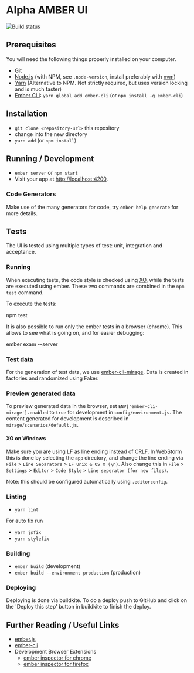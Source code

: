 Alpha AMBER UI
===============

[![Build status](https://badge.buildkite.com/ebf07e2b912c124f3b87d635585cad7b9e4182f8d3e49ea25e.svg)](https://buildkite.com/csv-alpha/amber-ui)

## Prerequisites

You will need the following things properly installed on your computer.

* [Git](https://git-scm.com/)
* [Node.js](https://nodejs.org/) (with NPM, see `.node-version`, install preferably with [nvm](https://github.com/creationix/nvm#install-script))
* [Yarn](https://yarnpkg.com/) (Alternative to NPM. Not strictly required, but uses version locking and is much faster)
* [Ember CLI](https://www.ember-cli.com/): `yarn global add ember-cli` (or `npm install -g ember-cli`)

## Installation

* `git clone <repository-url>` this repository
* change into the new directory
* `yarn add` (or `npm install`)

## Running / Development

* `ember server` or `npm start`
* Visit your app at [http://localhost:4200](http://localhost:4200).

### Code Generators

Make use of the many generators for code, try `ember help generate` for more details.

## Tests

The UI is tested using multiple types of test: unit, integration and acceptance.

### Running

When executing tests, the code style is checked using [XO](https://github.com/sindresorhus/xo), while the tests are
executed using ember. These two commands are combined in the `npm test` command.

To execute the tests:

   npm test

It is also possible to run only the ember tests in a browser (chrome). This allows to see what is going on, and for easier
debugging:

   ember exam --server

### Test data

For the generation of test data, we use [ember-cli-mirage](http://www.ember-cli-mirage.com/). Data is created in factories
and randomized using Faker.

### Preview generated data

To preview generated data in the browser, set `ENV['ember-cli-mirage'].enabled` to `true` for
development in `config/environment.js`. The content generated for development is described in `mirage/scenarios/default.js`.

#### XO on Windows
Make sure you are using LF as line ending instead of CRLF. In WebStorm this is done by selecting the `app` directory,
and change the line ending via `File` > `Line Separators` > `LF Unix & OS X (\n)`.
Also change this in `File` > `Settings` > `Editor` > `Code Style` > `Line seperator (for new files)`.

Note: this should be configured automatically using `.editorconfig`.

### Linting

* `yarn lint`

For auto fix run
* `yarn jsfix`
* `yarn stylefix`

### Building

* `ember build` (development)
* `ember build --environment production` (production)

### Deploying

Deploying is done via buildkite. To do a deploy push to GitHub and click on the 'Deploy this step' button in buildkite to finish the deploy.

## Further Reading / Useful Links

* [ember.js](https://emberjs.com/)
* [ember-cli](https://www.ember-cli.com/)
* Development Browser Extensions
  * [ember inspector for chrome](https://chrome.google.com/webstore/detail/ember-inspector/bmdblncegkenkacieihfhpjfppoconhi)
  * [ember inspector for firefox](https://addons.mozilla.org/en-US/firefox/addon/ember-inspector/)

